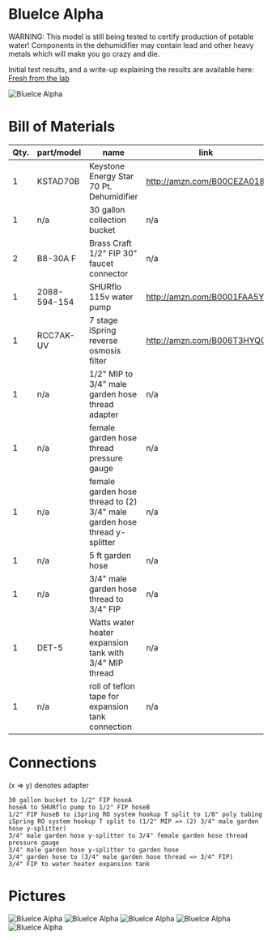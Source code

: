 # BlueIce Alpha
WARNING: This model is still being tested to certify production of potable water! Components in the dehumidifier may contain lead and other heavy metals which will make you go crazy and die.

Initial test results, and a write-up explaining the results are available here: [Fresh from the lab](https://openawg.github.io/2016/03/22/fresh-from-the-lab.html)

![BlueIce Alpha](images/IMG_9957.jpg "BlueIce Alpha prototype")

# Bill of Materials
|Qty.|part/model|name|link|
|---|---|---|---|
|1|KSTAD70B|Keystone Energy Star 70 Pt. Dehumidifier|http://amzn.com/B00CEZA018|
|1|n/a|30 gallon collection bucket|n/a|
|2|B8-30A F|Brass Craft 1/2" FIP 30" faucet connector|n/a|
|1|2088-594-154|SHURflo 115v water pump|http://amzn.com/B0001FAA5Y|
|1|RCC7AK-UV|7 stage iSpring reverse osmosis filter|http://amzn.com/B006T3HYQ0|
|1|n/a|1/2" MIP to 3/4" male garden hose thread adapter|n/a|
|1|n/a|female garden hose thread pressure gauge|n/a|
|1|n/a|female garden hose thread to (2) 3/4" male garden hose thread y-splitter|n/a|
|1|n/a|5 ft garden hose|n/a|
|1|n/a|3/4" male garden hose thread to 3/4" FIP|n/a|
|1|DET-5|Watts water heater expansion tank with 3/4" MIP thread|n/a|
|1|n/a|roll of teflon tape for expansion tank connection|n/a|

# Connections
(x => y) denotes adapter

```
30 gallon bucket to 1/2" FIP hoseA
hoseA to SHURflo pump to 1/2" FIP hoseB
1/2" FIP hoseB to iSpring RO system hookup T split to 1/8" poly tubing
iSpring RO system hookup T split to (1/2" MIP => (2) 3/4" male garden hose y-splitter)
3/4" male garden hose y-splitter to 3/4" female garden hose thread pressure gauge
3/4" male garden hose y-splitter to garden hose
3/4" garden hose to (3/4" male garden hose thread => 3/4" FIP)
3/4" FIP to water heater expansion tank
```

# Pictures
![BlueIce Alpha](images/IMG_0030.jpg)
![BlueIce Alpha](images/IMG_0032.jpg)
![BlueIce Alpha](images/IMG_0033.jpg)
![BlueIce Alpha](images/IMG_0034.jpg)
![BlueIce Alpha](images/IMG_9934.jpg)
